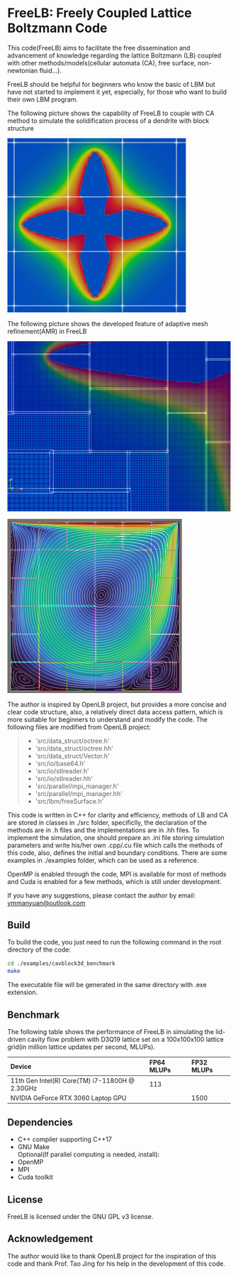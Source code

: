 # FreeLB: Freely Coupled Lattice Boltzmann Code

This code(FreeLB) aims to facilitate the free dissemination and advancement of knowledge regarding the lattice Boltzmann (LB) coupled with other methods/models(cellular automata (CA), free surface, non-newtonian fluid...).

FreeLB should be helpful for beginners who know the basic of LBM but have not started to implement it yet, especially, for those who want to build their own LBM program.

The following picture shows the capability of FreeLB to couple with CA method to simulate the solidification process of a dendrite with block structure

![Concentration_Field](https://github.com/zdxying/FreeLB/blob/main/Concentration_Field_of_a_Solidifying_Dendrite_with_Block_Structure.png "Concentration Field of a Solidifying Dendrite with Block Structure")

The following picture shows the developed feature of adaptive mesh refinement(AMR) in FreeLB

![Partof_Concentration_Field](https://github.com/zdxying/FreeLB/blob/main/Part_of_Concentration_Field_of_a_Solidifying_Dendrite_with_AMR_Block_Structure.png "Part of Concentration Field of a Solidifying Dendrite with adaptive refined mesh Structure")

![Streamline](https://github.com/zdxying/FreeLB/blob/main/Streamline_of_Lid_Driven_Cavity_with_Refined_Block_Structure.png "Streamline of Lid-Driven Cavity with Refined Block Structure.png")

The author is inspired by OpenLB project, but provides a more concise and clear code structure, also, a relatively direct data access pattern, which is more suitable for beginners to understand and modify the code. The following files are modified from OpenLB project: 
  > - 'src/data_struct/octree.h' 
  > - 'src/data_struct/octree.hh' 
  > - 'src/data_struct/Vector.h' 
  > - 'src/io/base64.h' 
  > - 'src/io/stlreader.h' 
  > - 'src/io/stlreader.hh' 
  > - 'src/parallel/mpi_manager.h' 
  > - 'src/parallel/mpi_manager.hh'
  > - 'src/lbm/freeSurface.h'

This code is written in C++ for clarity and efficiency, methods of LB and CA are stored in classes in ./src folder, specificlly, the declaration of the methods are in .h files and the implementations are in .hh files. To implement the simulation, one should prepare an .ini file storing simulation parameters and write his/her own .cpp/.cu file which calls the methods of this code, also, defines the initial and boundary conditions. There are some examples in ./examples folder, which can be used as a reference.

OpenMP is enabled through the code, MPI is available for most of methods and Cuda is enabled for a few methods, which is still under development.

If you have any suggestions, please contact the author by email: ymmanyuan@outlook.com

## Build
To build the code, you just need to run the following command in the root directory of the code:
```bash
cd ./examples/cavblock3d_benchmark
make
```
The executable file will be generated in the same directory with .exe extension.


## Benchmark
The following table shows the performance of FreeLB in simulating the lid-driven cavity flow problem with D3Q19 lattice set on a 100x100x100 lattice grid(in million lattice updates per second, MLUPs).

| Device | FP64 MLUPs | FP32 MLUPs
| :----- | :---- | :---- |
| 11th Gen Intel(R) Core(TM) i7-11800H @ 2.30GHz| 113 |  |
| NVIDIA GeForce RTX 3060 Laptop GPU|  | 1500 |


## Dependencies
- C++ compiler supporting C++17
- GNU Make \
Optional(If parallel computing is needed, install):
- OpenMP
- MPI
- Cuda toolkit

## License
FreeLB is licensed under the GNU GPL v3 license.

## Acknowledgement
The author would like to thank OpenLB project for the inspiration of this code and thank Prof. Tao Jing for his help in the development of this code.